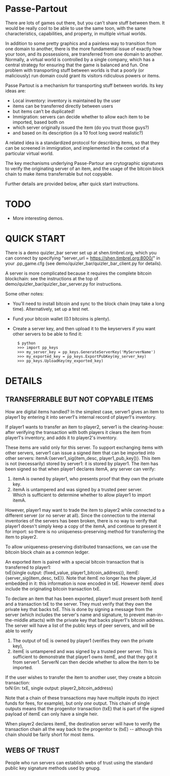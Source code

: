 Passe-Partout
=============
There are lots of games out there, but you can’t share stuff between them. It would be really cool to be able to use the same toon, with the same characteristics, capabilities, and property, in multiple virtual worlds.

In addition to some pretty graphics and a painless way to transition from one domain to another, there is the more fundamental issue of exactly how your toon, and its possessions, are transferred from one domain to another. Normally, a virtual world is controlled by a single company, which has a central strategy for ensuring that the game is balanced and fun. One problem with transporting stuff between worlds is that a poorly (or maliciously) run domain could grant its visitors ridiculous powers or items.

Passe Partout is a mechanism for transporting stuff between worlds. Its key ideas are:
* Local inventory: inventory is maintained by the user
 * items can be transferred directly between users
 * but items can’t be duplicated!
* Immigration: servers can decide whether to allow each item to be imported, based both on
 * which server originally issued the item (do you trust those guys?)
 * and based on its description (is a 10 foot long sword realistic?)

A related idea is a standardized protocol for describing items, so that they can be screened in immigration, and implemented in the context of a particular virtual world.

The key mechanisms underlying Passe-Partour are crytographic signatures to verify the originating server of an item, and the usage of the bitcoin block chain to make items transferrable but not copyable.

Further details are provided below, after quick start instructions.


TODO
====
* More interesting demos.


QUICK START
===========
There is a demo quizler_bar server set up at shen.timbrel.org, which you can connect by specifying "server_url = https://shen.timbrel.org:8000/" in your .pp_game.cfg (see demo/quizler_bar/quizler_bar_client.py for details).

A server is more complicated because it requires the complete bitcoin blockchain: see the instructions at the top of demo/quizler_bar/quizler_bar_server.py for instructions.

Some other notes:
* You'll need to install bitcoin and sync to the block chain (may take a long time).  Alternatively, set up a test net.
* Fund your bitcoin wallet (0.1 bitcoins is plenty).
* Create a server key, and then upload it to the keyservers if you want other servers to be able to find it:

        $ python
        >>> import pp_keys
        >>> my_server_key = pp_keys.GenerateServerKey('MyServerName')
        >>> my_exported_key = pp_keys.ExportPubKey(my_server_key)
        >>> pp_keys.UploadKey(my_exported_key)


DETAILS
=======

TRANSFERRABLE BUT NOT COPYABLE ITEMS
------------------------------------

How are digital items handled?  In the simplest case, server1 gives an item to player1 by entering it into server1's internal record of player1's inventory.

If player1 wants to transfer an item to player2, server1 is the clearing-house: after verifying the transaction with both players it clears the item from player1's inventory, and adds it to player2's inventory.

These items are valid only for this server. To support exchanging items with other servers, server1 can issue a signed item that can be imported into other servers:
 itemA:{server1_sig(item_desc, player1_pub_key])}. 
This item is not (necessarily) stored by server1: it is stored by player1. The
item has been signed so that when player1 declares itemA, any server can verify:               
 1) itemA is owned by player1, who presents proof that they own the private key.               
 2) itemA is untampered and was signed by a trusted peer server.                               
Which is sufficient to determine whether to allow player1 to import itemA.

However, player1 may want to trade the item to player2 while connected to a different server (or no server at all). Since the connection to the internal inventories of the servers has been broken, there is no way to verify that player1 doesn't simply keep a copy of the itemA, and continue to present it for import: so there is no uniqueness-preserving method for transferring the item to player2.
                                                                                               
To allow uniqueness-preserving distributed transactions, we can use the bitcoin block chain as a common ledger.

An exported item is paired with a special bitcoin transaction that is transferred to player1:  
 txE{single output: (fixed_value, player1_bitcoin_address)},
 itemE:{server_sig(item_desc, txE)}.
Note that itemE no longer has the player_id embedded in it: this information is now encoded in txE.  However itemE *does* include the originating bitcoin transaction txE.                     

To declare an item that has been exported, player1 must present both itemE and a transaction txE to the server. They must verify that they own the private key that backs txE. This is done by signing a message from the server (which includes the server's name and signature, to prevent man-in-the-middle attacts) with the private key that backs player1's bitcoin address. The server will have a list of the public keys of peer servers, and will be able to verify
 1) The output of txE is owned by player1 (verifies they own the private key),
 2) itemE is untampered and was signed by a trusted peer server.
This is sufficient to demonstrate that player1 owns itemE, and that they got it from server1. ServerN can then decide whether to allow the item to be imported.

If the user wishes to transfer the item to another user, they create a bitcoin transaction:    
 txN:{in: txE, single output: player2_bitcoin_address}

Note that a chain of these transactions may have multiple inputs (to inject funds for fees, for example), but only *one* output.  This chain of single outputs means that the progenitor transaction (txE) that is part of the signed payload of itemE can only have a single heir.           

When player2 declares itemE, the destination server will have to verify the transaction chain all the way back to the progenitor tx (txE) -- although this chain should be fairly short for most items.                                                                                       


WEBS OF TRUST
-------------

People who run servers can establish webs of trust using the standard public key signature methods used by gnupg.
